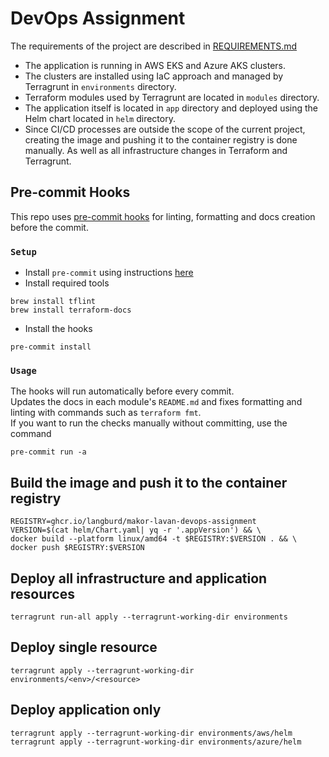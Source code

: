 # DevOps Assignment

The requirements of the project are described in [REQUIREMENTS.md](REQUIREMENTS.md)

- The application is running in AWS EKS and Azure AKS clusters.  
- The clusters are installed using IaC approach and managed by Terragrunt in `environments` directory.  
- Terraform modules used by Terragrunt are located in `modules` directory.  
- The application itself is located in `app` directory and deployed using the Helm chart located in `helm` directory.  
- Since CI/CD processes are outside the scope of the current project, creating the image and pushing it to the container registry is done manually.
  As well as all infrastructure changes in Terraform and Terragrunt.

## Pre-commit Hooks

This repo uses [pre-commit hooks](https://pre-commit.com/) for linting, formatting and docs creation before the commit.

### `Setup`

- Install `pre-commit` using instructions [here](https://pre-commit.com/#installation)
- Install required tools

```shell
brew install tflint
brew install terraform-docs
```

- Install the hooks

```shell
pre-commit install
```

### `Usage`

The hooks will run automatically before every commit.  
Updates the docs in each module's `README.md` and fixes formatting and linting with commands such as `terraform fmt`.  
If you want to run the checks manually without committing, use the command

```shell
pre-commit run -a
```

## Build the image and push it to the container registry

```shell
REGISTRY=ghcr.io/langburd/makor-lavan-devops-assignment
VERSION=$(cat helm/Chart.yaml| yq -r '.appVersion') && \
docker build --platform linux/amd64 -t $REGISTRY:$VERSION . && \
docker push $REGISTRY:$VERSION
```

## Deploy all infrastructure and application resources

```shell
terragrunt run-all apply --terragrunt-working-dir environments
```

## Deploy single resource

```shell
terragrunt apply --terragrunt-working-dir environments/<env>/<resource>
```

## Deploy application only

```shell
terragrunt apply --terragrunt-working-dir environments/aws/helm
terragrunt apply --terragrunt-working-dir environments/azure/helm
```
